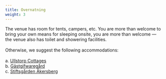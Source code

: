```yaml
---
title: Overnatning
weight: 3
---
```


The venue has room for tents, campers, etc. You are more than welcome to bring your own means for sleeping onsite, you are more than welcome — the venue
also has toilet and showering facilities.\
\
Otherwise, we suggest the following accommodations:
\
\
a. [Ullstorp Cottages](https://www.ullstorp.se/)
\
b. [Gästgifwaregård](https://hoorsgastis.se/)
\
c. [Stiftsgården Åkersberg](https://akersberg.se/)